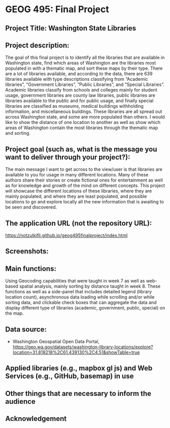 # GEOG 495: Final Project

## Project Title: Washington State Libraries

## Project description:
The goal of this final project is to identify all the libraries that are available in Washington state, find which areas of Washington are the  libraries most populated in with a thematic map, and sort these maps by their type. There are a lot of libraries available, and according to the data, there are 639 libraries available with type descriptions classifying from “Academic libraries”, “Government Libraries”, “Public Libraries”,  and “Special Libraries”. Academic libraries classify from schools and colleges mainly for student usage, government libraries are county law libraries, public libraries are libraries available to the public and for public usage, and finally special libraries are classified as museums, medical buildings withholding information, and miscellaneous buildings. These libraries are all spread out across Washington state, and some are more populated than others. I would like to show the distance of one location to another as well as show which areas of Washington contain the most libraries through the thematic map and sorting. 

## Project goal (such as, what is the message you want to deliver through your project?):
The main message I want to get across to the view/user is that libraries are available to you for usage in many different locations. Many of these authors share their stories or create fictional ones for entertainment as well as for knowledge and growth of the mind on different concepts. This project will showcase the different locations of these libraries, where they are mainly populated, and where they are least populated, and possible locations to go and explore locally all the new information that is awaiting to be seen and discovered.

## The application URL (not the repository URL): 
https://notzulkifli.github.io/geog495finalproject/index.html 

## Screenshots:

## Main functions:
Using Geocoding capabilities that were taught in week 7 as well as web-based spatial analysis, mainly sorting by distance taught in week 8. These functions as well as a side-panel that includes detailed legend (library location count), asynchronous data loading while scrolling and/or while sorting data, and clickable check boxes that can aggregate the data and display different type of libraries (academic, government, public, special) on the map.

## Data source:
- Washington Geospatial Open Data Portal, 
https://geo.wa.gov/datasets/washington-library-locations/explore?location=31.818218%2C61.439130%2C4.51&showTable=true 

## Applied libraries (e.g., mapbox gl js) and Web Services (e.g., GitHub, basemap) in use

## Other things that are necessary to inform the audience

## Acknowledgement

